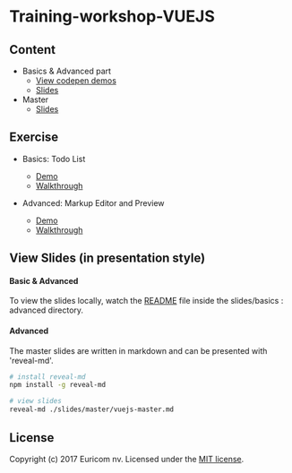 # Training-workshop-VUEJS

## Content

- Basics & Advanced part
    - [View codepen demos](http://codepen.io/collection/AVKRvq/)
    - [Slides](http://useless-cherry.surge.sh/#/)
- Master
    - [Slides](./slides/master/vuejs-master.md)

## Exercise

- Basics: Todo List
    - [Demo](http://puffy-order.surge.sh/)
    - [Walkthrough](./examples/basics/readme.md)

- Advanced: Markup Editor and Preview
    - [Demo](http://spurious-veil.surge.sh)
    - [Walkthrough](./examples/advanced/readme.md)

## View Slides (in presentation style)

#### Basic & Advanced

To view the slides locally, watch the [README](./slides/basics_advanced/README.markdown) file inside the slides/basics : advanced directory.

#### Advanced

The master slides are written in markdown and can be presented with 'reveal-md'.

```bash
# install reveal-md
npm install -g reveal-md

# view slides
reveal-md ./slides/master/vuejs-master.md
```

## License

Copyright (c) 2017 Euricom nv. Licensed under the [MIT license](https://opensource.org/licenses/MIT).

